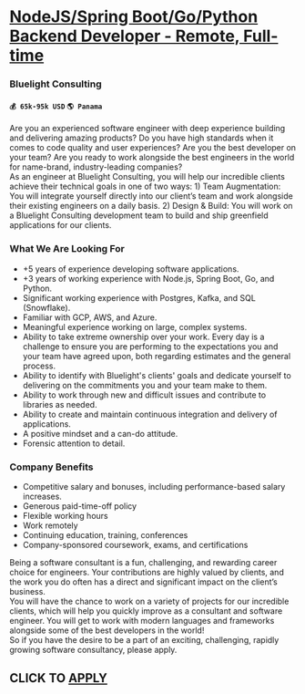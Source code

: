 # [NodeJS/Spring Boot/Go/Python Backend Developer - Remote, Full-time](https://www.remotewlb.com/apply/nodejs-spring-boot-go-python-backend-developer-remote-full-time-45761)  
### Bluelight Consulting  
#### `💰 65k-95k USD` `🌎 Panama`  
Are you an experienced software engineer with deep experience building and delivering amazing products? Do you have high standards when it comes to code quality and user experiences? Are you the best developer on your team? Are you ready to work alongside the best engineers in the world for name-brand, industry-leading companies?  
As an engineer at Bluelight Consulting, you will help our incredible clients achieve their technical goals in one of two ways: 1) Team Augmentation: You will integrate yourself directly into our client’s team and work alongside their existing engineers on a daily basis. 2) Design & Build: You will work on a Bluelight Consulting development team to build and ship greenfield applications for our clients.

### What We Are Looking For

  * +5 years of experience developing software applications.
  * +3 years of working experience with Node.js, Spring Boot, Go, and Python.
  * Significant working experience with Postgres, Kafka, and SQL (Snowflake).
  * Familiar with GCP, AWS, and Azure.
  * Meaningful experience working on large, complex systems.
  * Ability to take extreme ownership over your work. Every day is a challenge to ensure you are performing to the expectations you and your team have agreed upon, both regarding estimates and the general process.
  * Ability to identify with Bluelight's clients' goals and dedicate yourself to delivering on the commitments you and your team make to them.
  * Ability to work through new and difficult issues and contribute to libraries as needed.
  * Ability to create and maintain continuous integration and delivery of applications.
  * A positive mindset and a can-do attitude.
  * Forensic attention to detail.

### Company Benefits

  * Competitive salary and bonuses, including performance-based salary increases.
  * Generous paid-time-off policy
  * Flexible working hours
  * Work remotely
  * Continuing education, training, conferences
  * Company-sponsored coursework, exams, and certifications

Being a software consultant is a fun, challenging, and rewarding career choice for engineers. Your contributions are highly valued by clients, and the work you do often has a direct and significant impact on the client’s business.  
You will have the chance to work on a variety of projects for our incredible clients, which will help you quickly improve as a consultant and software engineer. You will get to work with modern languages and frameworks alongside some of the best developers in the world!  
So if you have the desire to be a part of an exciting, challenging, rapidly growing software consultancy, please apply.  
## CLICK TO [APPLY](https://www.remotewlb.com/apply/nodejs-spring-boot-go-python-backend-developer-remote-full-time-45761)

